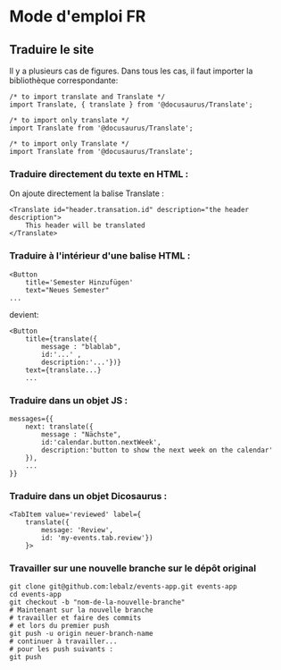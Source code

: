 # Mode d'emploi FR

## Traduire le site
Il y a plusieurs cas de figures. Dans tous les cas, il faut importer la bibliothèque correspondante:

```tsx
/* to import translate and Translate */
import Translate, { translate } from '@docusaurus/Translate';

/* to import only translate */
import Translate from '@docusaurus/Translate';

/* to import only Translate */
import Translate from '@docusaurus/Translate';
```

### Traduire directement du texte en HTML :
On ajoute directement la balise Translate :
```tsx
<Translate id="header.transation.id" description="the header description">
    This header will be translated
</Translate>
```

### Traduire à l'intérieur d'une balise HTML :
```tsx
<Button 
    title='Semester Hinzufügen'
    text="Neues Semester"
...
```

devient:

```tsx
<Button
    title={translate({
        message : "blablab",
        id:'...' ,
        description:'...'})}
    text={translate...}
    ...
```

### Traduire dans un objet JS :
```tsx
messages={{
    next: translate({
        message : "Nächste",
        id:'calendar.button.nextWeek',
        description:'button to show the next week on the calendar'
    }),
    ...
}}
```

### Traduire dans un objet Dicosaurus :
```tsx
<TabItem value='reviewed' label={
    translate({
        message: 'Review',
        id: 'my-events.tab.review'})
    }>
```

### Travailler sur une nouvelle branche sur le dépôt original

    git clone git@github.com:lebalz/events-app.git events-app
    cd events-app
    git checkout -b "nom-de-la-nouvelle-branche"
    # Maintenant sur la nouvelle branche
    # travailler et faire des commits
    # et lors du premier push
    git push -u origin neuer-branch-name
    # continuer à travailler...
    # pour les push suivants :
    git push

